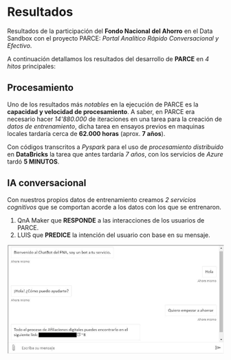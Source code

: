 # Resultados
Resultados de la participación del **Fondo Nacional del Ahorro** en el Data Sandbox con el proyecto PARCE: *Portal Analítico Rápido Conversacional y Efectivo*.

A continuación detallamos los resultados del desarrollo de **PARCE** en *4 hitos* principales: 

## Procesamiento
Uno de los resultados más *notables* en la ejecución de PARCE es la **capacidad y velocidad de procesamiento**. A saber, en PARCE era necesario hacer *14'880.000* de iteraciones en una tarea para la creación de *datos de entrenamiento*, dicha tarea en ensayos previos en maquinas locales tardaría cerca de **62.000 horas** (aprox. **7 años**).  

Con códigos transcritos a *Pyspark* para el uso de *procesamiento distribuido* en **DataBricks** la tarea que antes tardaría *7 años*, con los servicios de *Azure* tardó **5 MINUTOS**.

## IA conversacional
Con nuestros propios datos de entrenamiento creamos *2 servicios cognitivos* que se comportan acorde a los datos con los que se entrenaron. 

1. QnA Maker que **RESPONDE** a las interacciones de los usuarios de PARCE. 
2. LUIS que **PREDICE** la intención del usuario con base en su mensaje.

![ChatBot](04_Resultados/Captura.JPG)

